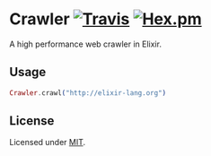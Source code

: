 # Crawler [![Travis](https://img.shields.io/travis/fredwu/crawler.svg)](https://travis-ci.org/fredwu/crawler) [![Hex.pm](https://img.shields.io/hexpm/v/crawler.svg)](https://hex.pm/packages/crawler)

A high performance web crawler in Elixir.

## Usage

```elixir
Crawler.crawl("http://elixir-lang.org")
```

## License

Licensed under [MIT](http://fredwu.mit-license.org/).
